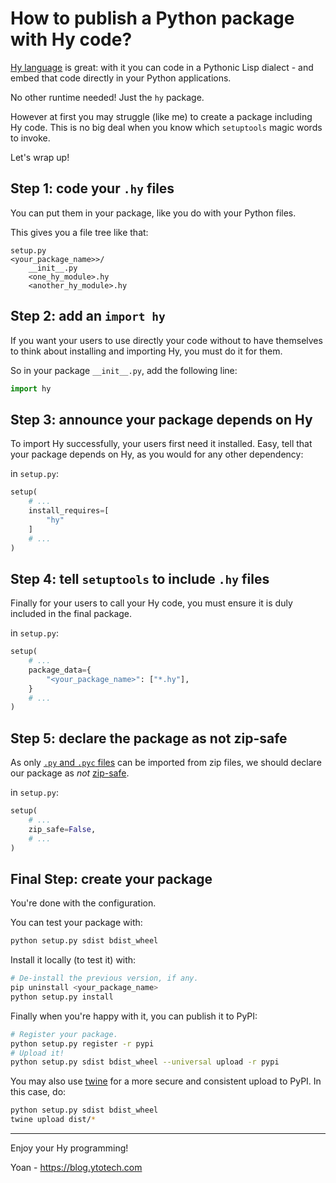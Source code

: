 # How to publish a Python package with Hy code?

[Hy language](https://hylang.org) is great: with it you can code in a Pythonic Lisp dialect - and
embed that code directly in your Python applications.

No other runtime needed! Just the `hy` package.

However at first you may struggle (like me) to create a package including Hy code.
This is no big deal when you know which `setuptools` magic words to invoke.

Let's wrap up!

## Step 1: code your `.hy` files

You can put them in your package, like you do with your Python files.

This gives you a file tree like that:

```
setup.py
<your_package_name>>/
	__init__.py
	<one_hy_module>.hy
	<another_hy_module>.hy
```

## Step 2: add an `import hy`

If you want your users to use directly your code without to have themselves
to think about installing and importing Hy, you must do it for them.

So in your package `__init__.py`, add the following line:

```python
import hy
```

## Step 3: announce your package depends on Hy

To import Hy successfully, your users first need it installed.
Easy, tell that your package depends on Hy, as you would for any other dependency:

in `setup.py`:
```python
setup(
	# ...
	install_requires=[
		"hy"
	]
	# ...
)
```

## Step 4: tell `setuptools` to include `.hy` files

Finally for your users to call your Hy code, you must ensure it is duly included
in the final package.

in `setup.py`:
```python
setup(
	# ...
	package_data={
		"<your_package_name>": ["*.hy"],
	}
	# ...
)
```

## Step 5: declare the package as not zip-safe

As only [`.py` and `.pyc` files](https://docs.python.org/3/library/zipimport.html) can be imported from zip files, we should declare our package as *not* [zip-safe](http://peak.telecommunity.com/DevCenter/setuptools#setting-the-zip-safe-flag).

in `setup.py`:
```python
setup(
	# ...
	zip_safe=False,
	# ...
)
```

## Final Step: create your package

You're done with the configuration.

You can test your package with:
```sh
python setup.py sdist bdist_wheel
```

Install it locally (to test it) with:
```sh
# De-install the previous version, if any.
pip uninstall <your_package_name>
python setup.py install
```

Finally when you're happy with it, you can publish it to PyPI:
```sh
# Register your package.
python setup.py register -r pypi
# Upload it!
python setup.py sdist bdist_wheel --universal upload -r pypi
```

You may also use [twine](https://github.com/pypa/twine) for a more secure and consistent
upload to PyPI. In this case, do:

```sh
python setup.py sdist bdist_wheel
twine upload dist/*
```

----------------------------------

Enjoy your Hy programming!

Yoan - https://blog.ytotech.com
